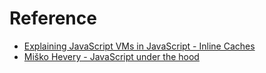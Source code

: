 # Reference

- [Explaining JavaScript VMs in JavaScript - Inline Caches](https://mrale.ph/blog/2012/06/03/explaining-js-vms-in-js-inline-caches.html)
- [Miško Hevery - JavaScript under the hood](https://github.com/mhevery/JavaScriptVM_under_the_hood)
